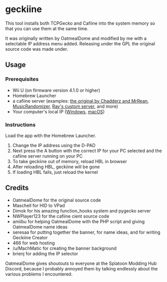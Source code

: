 # geckiine

This tool installs both TCPGecko and Cafiine into the system memory so that you can use them at the same time.

It was originally written by OatmealDome and modified by me with a selectable IP address menu added.  Releasing under the GPL the original source code was made under.

## Usage

### Prerequisites
* Wii U (on firmware version 4.1.0 or higher)
* Homebrew Launcher
* a cafiine server (examples: [the original by Chadderz and MrRean](https://github.com/MrRean/Cafiine-410-551/blob/master/server/cafiine_server.exe), [MusicRandomizer](https://github.com/OatmealDome/SplatoonUtilities/blob/master/MusicRandomizer/README.md), [Ray's custom server](https://github.com/Syroot/CafiineServer), and more)
* Your computer's local IP ([Windows](https://support.microsoft.com/en-us/help/15291/windows-find-pc-ip-address), [macOS](http://osxdaily.com/2010/11/21/find-ip-address-mac/))

### Instructions

Load the app with the Homebrew Launcher.

1. Change the IP address using the D-PAD
2. Next press the A button with the correct IP for your PC selected and the cafiine server running on your PC
3. To take geckiine out of memory, reload HBL in browser
4. After reloading HBL, geckiine will be gone
5. If loading HBL fails, just reload the kernel

## Credits

* OatmealDome for the original source code
* Maschell for HID to VPad
* Dimok for his amazing function_hooks system and pygecko server
* NWPlayer123 for the cafiine cient source code
* amiibu for helping OatmealDome with the PHP script and giving OatmealDome name ideas
* seresaa for putting together the banner, for name ideas, and for writing Geckiine Creator
* 466 for web hosting
* /u/MachMatic for creating the banner background
* brienj for adding the IP selector

OatmealDome gives shoutouts to everyone at the Splatoon Modding Hub Discord, because I probably annoyed them by talking endlessly about the various problems I encountered.
